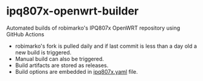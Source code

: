 # ipq807x-openwrt-builder
Automated builds of robimarko's IPQ807x OpenWRT repository using GitHub Actions

- robimarko's fork is pulled daily and if last commit is less than a day old a new build is triggered.
- Manual build can also be triggered.
- Build artifacts are stored as releases.
- Build options are embedded in [ipq807x.yaml](/.github/workflows/ipq807x.yaml) file.
